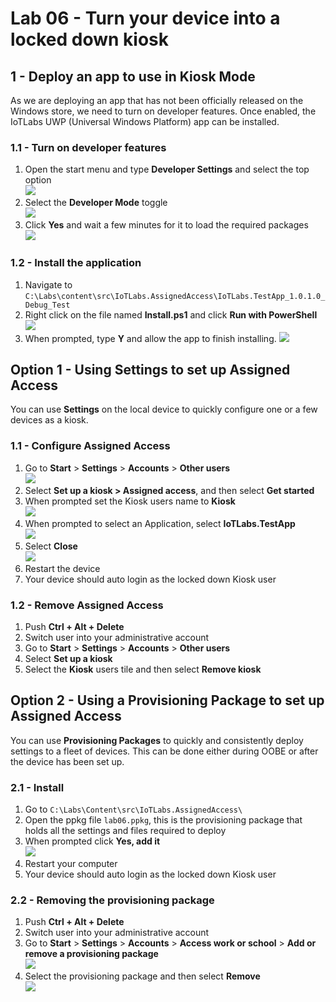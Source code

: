 # Lab 06 - Turn your device into a locked down kiosk

## 1 - Deploy an app to use in Kiosk Mode
As we are deploying an app that has not been officially released on the Windows store, we need to turn on developer features. Once enabled, the IoTLabs UWP (Universal Windows Platform) app can be installed.

### 1.1 - Turn on developer features
1. Open the start menu and type **Developer Settings** and select the top option\
![](./media/lab06/developer-start.png)
2. Select the **Developer Mode** toggle\
![](./media/lab06/developer-mode-selected.png)
3. Click **Yes** and wait a few minutes for it to load the required packages\
![](./media/lab06/developer-mode.png)

### 1.2 - Install the application
1. Navigate to `C:\Labs\content\src\IoTLabs.AssignedAccess\IoTLabs.TestApp_1.0.1.0_Debug_Test`
2. Right click on the file named **Install.ps1** and click **Run with PowerShell**\
![](./media/lab06/install-app.png)
3. When prompted, type **Y** and allow the app to finish installing.
![](./media/lab06/installed-app.png)


## Option 1 - Using Settings to set up Assigned Access

You can use **Settings** on the local device to quickly configure one or a few devices as a kiosk. 

### 1.1 - Configure Assigned Access
1.  Go to **Start** > **Settings** > **Accounts** > **Other users**\
![](./media/lab06/assigned-access.jpg)
2.  Select **Set up a kiosk > Assigned access**, and then select **Get started**
3.  When prompted set the Kiosk users name to **Kiosk**\
![](./media/lab06/setting-up-kiosk.jpg)
4.  When prompted to select an Application, select **IoTLabs.TestApp**\
![](./media/lab06/select-app.jpg)
5.  Select **Close**\
![](./media/lab06/kiosk-done.jpg)
6.  Restart the device
7.  Your device should auto login as the locked down Kiosk user

### 1.2 - Remove Assigned Access
1. Push **Ctrl + Alt + Delete**
2. Switch user into your administrative account
3. Go to **Start** > **Settings** > **Accounts** > **Other users**
4. Select **Set up a kiosk**
3. Select the **Kiosk** users tile and then select **Remove kiosk**

## Option 2 - Using a Provisioning Package to set up Assigned Access

You can use **Provisioning Packages** to quickly and consistently deploy settings to a fleet of devices. This can be done either during OOBE or after the device has been set up.

### 2.1 - Install

1. Go to `C:\Labs\Content\src\IoTLabs.AssignedAccess\`
2. Open the ppkg file `lab06.ppkg`, this is the provisioning package that holds all the settings and files required to deploy
3. When prompted click **Yes, add it**\
![](./media/lab06/add-package.jpg)
4. Restart your computer
5. Your device should auto login as the locked down Kiosk user

### 2.2 - Removing the provisioning package 

1. Push **Ctrl + Alt + Delete**
2. Switch user into your administrative account
3. Go to **Start** > **Settings** > **Accounts** > **Access work or school** > **Add or remove a provisioning package**\
![](./media/lab06/add-remove-package.jpg)
4. Select the provisioning package and then select **Remove**\
![](./media/lab06/remove-package.jpg)
